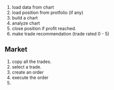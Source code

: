 1. load data from chart
2. load position from protfolio (if any)
2. build a chart
3. analyze chart
4. close position if profit reached.
5. make trade recommendation (trade rated 0 - 5)


Market
-------
1. copy all the trades.
2. select a trade.
3. create an order
4. execute the order
5. 